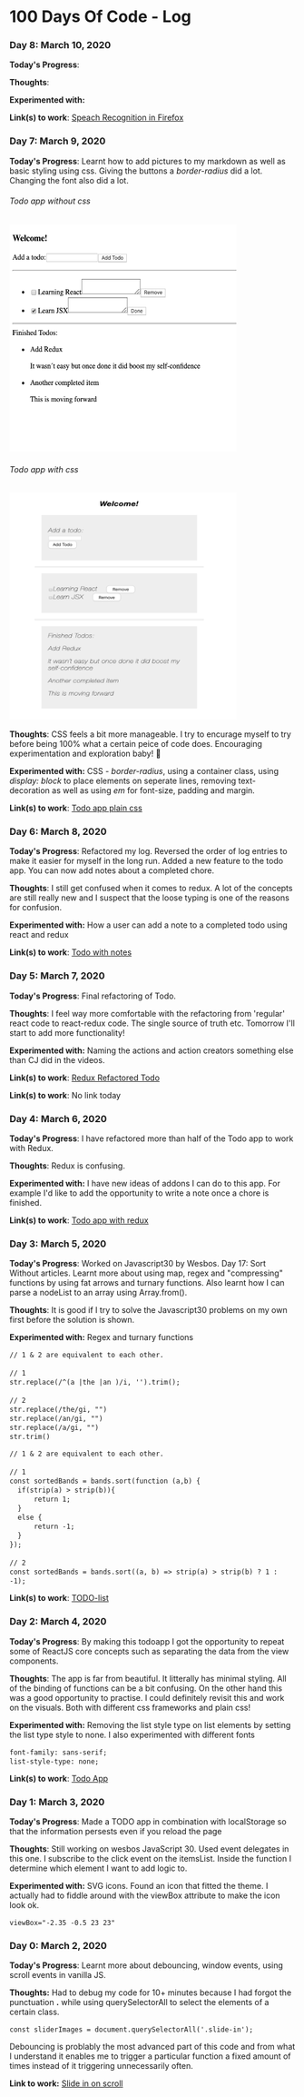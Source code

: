 # 100 Days Of Code - Log

### Day 8: March 10, 2020

**Today's Progress**: 

**Thoughts**:

**Experimented with:**

**Link(s) to work**: [Speach Recognition in Firefox](https://github.com/Organwolf/VanillaJS/tree/master/SpeachRecognition)

### Day 7: March 9, 2020

**Today's Progress**: Learnt how to add pictures to my markdown as well as basic styling using css. Giving the buttons a *border-radius* did a lot. Changing the font also did a lot.

###### Todo app without css

<img src="https://github.com/Organwolf/ReactJS/blob/redux/images/todo-no-css.png" alt="without" width="400" height="400"/>

###### Todo app with css

<img src="https://github.com/Organwolf/ReactJS/blob/redux/images/todo-plain-css.png" alt="with" width="400" height="400"/>

**Thoughts**: CSS feels a bit more manageable. I try to encurage myself to try before being 100% what a certain peice of code does. Encouraging experimentation and exploration baby! :baby: 

**Experimented with:** CSS - *border-radius*, using a container class, using *display: block* to place elements on seperate lines, removing text-decoration as well as using *em* for font-size, padding and margin.

**Link(s) to work**: [Todo app plain css](https://github.com/Organwolf/ReactJS/tree/cc375aa561ddb746eec3ba8becbe7d496d988b68)

### Day 6: March 8, 2020

**Today's Progress**: Refactored my log. Reversed the order of log entries to make it easier for myself in the long run. Added a new feature to the todo app. You can now add notes about a completed chore.

**Thoughts**: I still get confused when it comes to redux. A lot of the concepts are still really new and I suspect that the loose typing is one of the reasons for confusion. 

**Experimented with:** How a user can add a note to a completed todo using react and redux

**Link(s) to work**: [Todo with notes](https://github.com/Organwolf/ReactJS/tree/2284186d6cc2b49373584046f9d000cec1b9eb19)

### Day 5: March 7, 2020

**Today's Progress**: Final refactoring of Todo.

**Thoughts**: I feel way more comfortable with the refactoring from 'regular' react code to react-redux code. The single source of truth etc. Tomorrow I'll start to add 
more functionality!

**Experimented with:** Naming the actions and action creators something else than CJ did in the videos. 

**Link(s) to work**: [Redux Refactored Todo](https://github.com/Organwolf/ReactJS/tree/db7e74f04aa8213caf7cc6d872b4087a652ff824)


**Link(s) to work**: No link today

### Day 4: March 6, 2020

**Today's Progress**: I have refactored more than half of the Todo app to work with Redux.

**Thoughts**: Redux is confusing. 

**Experimented with:** I have new ideas of addons I can do to this app. For example I'd like to add the opportunity to write a note once a chore is finished.

**Link(s) to work**: [Todo app with redux](https://github.com/Organwolf/ReactJS/tree/redux)

### Day 3: March 5, 2020

**Today's Progress**: Worked on Javascript30 by Wesbos. Day 17: Sort Without articles. Learnt more about using map, regex and "compressing" functions by using fat arrows and turnary functions. Also learnt how I can parse a nodeList to an array using Array.from().

**Thoughts**: It is good if I try to solve the Javascript30 problems on my own first before the solution is shown.

**Experimented with:** Regex and turnary functions

~~~~
// 1 & 2 are equivalent to each other.

// 1
str.replace(/^(a |the |an )/i, '').trim();

// 2
str.replace(/the/gi, "")
str.replace(/an/gi, "")
str.replace(/a/gi, "")
str.trim()
~~~~

~~~~
// 1 & 2 are equivalent to each other.

// 1
const sortedBands = bands.sort(function (a,b) {
  if(strip(a) > strip(b)){
      return 1;
  } 
  else {
      return -1;
  }
});

// 2
const sortedBands = bands.sort((a, b) => strip(a) > strip(b) ? 1 : -1);
~~~~

**Link(s) to work**: [TODO-list](https://github.com/Organwolf/VanillaJS/tree/master/TODO-list)

### Day 2: March 4, 2020

**Today's Progress**: By making this todoapp I got the opportunity to repeat some of ReactJS core concepts such as separating the data from the view components.

**Thoughts**: The app is far from beautiful. It litterally has minimal styling. All of the binding of functions can be a bit confusing. On the other hand this was
a good opportunity to practise. I could definitely revisit this and work on the visuals. Both with different css frameworks and plain css!

**Experimented with:** Removing the list style type on list elements by setting the list type style to none. I also experimented with different fonts
~~~~
font-family: sans-serif;
list-style-type: none;
~~~~

**Link(s) to work**: [Todo App](https://github.com/Organwolf/ReactJS/tree/master/intro-react)

### Day 1: March 3, 2020

**Today's Progress**: Made a TODO app in combination with localStorage so that the information persests even if you reload the page

**Thoughts**: Still working on wesbos JavaScript 30. Used event delegates in this one. I subscribe to the click event on the itemsList. Inside the function I determine which element I want to add logic to. 

**Experimented with:** SVG icons. Found an icon that fitted the theme. I actually had to fiddle around with the viewBox attribute to make the icon look ok.

~~~~
viewBox="-2.35 -0.5 23 23"
~~~~

### Day 0: March 2, 2020

**Today's Progress**: Learnt more about debouncing, window events, using scroll events in vanilla JS.

**Thoughts:** Had to debug my code for 10+ minutes because I had forgot the punctuation **.** while using querySelectorAll to select the elements of a certain class. 

~~~~
const sliderImages = document.querySelectorAll('.slide-in');
~~~~

Debouncing is problably the most advanced part of this code and from what I understand it enables me to trigger a particular function a fixed amount of times instead of it triggering unnecessarily often.

**Link to work:** [Slide in on scroll](https://github.com/Organwolf/VanillaJS/tree/master/SlideInOnScroll)

<!--
### Day x: March y, 2020

**Today's Progress**: 

**Thoughts**:

**Experimented with:**

**Link(s) to work**: [Todays thing](http://www.example.com)
-->
